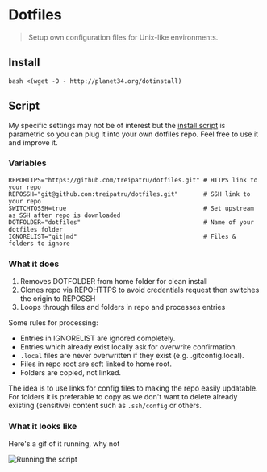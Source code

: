 # Dotfiles

> Setup own configuration files for Unix-like environments.

## Install

`bash <(wget -O - http://planet34.org/dotinstall)`

## Script

My specific settings may not be of interest but the [install script](https://github.com/treipatru/dotfiles/blob/master/scripts/dotinstall.sh) is parametric so you can plug it into your own dotfiles repo. Feel free to use it and improve it.

### Variables

```
REPOHTTPS="https://github.com/treipatru/dotfiles.git" # HTTPS link to your repo
REPOSSH="git@github.com:treipatru/dotfiles.git"       # SSH link to your repo
SWITCHTOSSH=true                                      # Set upstream as SSH after repo is downloaded
DOTFOLDER="dotfiles"                                  # Name of your dotfiles folder
IGNORELIST="git|md"                                   # Files & folders to ignore
```

### What it does

1. Removes DOTFOLDER from home folder for clean install
2. Clones repo via REPOHTTPS to avoid credentials request then switches the origin to REPOSSH
3. Loops through files and folders in repo and processes entries

Some rules for processing:

* Entries in IGNORELIST are ignored completely.
* Entries which already exist locally ask for overwrite confirmation.
* `.local` files are never overwritten if they exist (e.g. .gitconfig.local).
* Files in repo root are soft linked to home root.
* Folders are copied, not linked.

The idea is to use links for config files to making the repo easily updatable. For folders it is preferable to copy as we don't want to delete already existing (sensitive) content such as `.ssh/config` or others.

### What it looks like

Here's a gif of it running, why not

![Running the script](https://i.imgur.com/MKj0z7j.gif)
